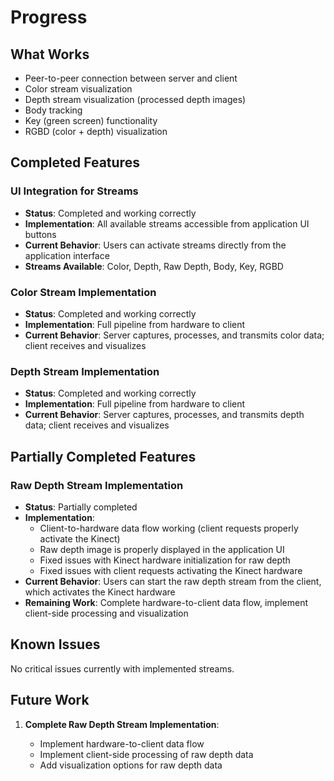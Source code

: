 # Progress

## What Works

- Peer-to-peer connection between server and client
- Color stream visualization
- Depth stream visualization (processed depth images)
- Body tracking
- Key (green screen) functionality
- RGBD (color + depth) visualization

## Completed Features

### UI Integration for Streams

- **Status**: Completed and working correctly
- **Implementation**: All available streams accessible from application UI buttons
- **Current Behavior**: Users can activate streams directly from the application interface
- **Streams Available**: Color, Depth, Raw Depth, Body, Key, RGBD

### Color Stream Implementation

- **Status**: Completed and working correctly
- **Implementation**: Full pipeline from hardware to client
- **Current Behavior**: Server captures, processes, and transmits color data; client receives and visualizes

### Depth Stream Implementation

- **Status**: Completed and working correctly
- **Implementation**: Full pipeline from hardware to client
- **Current Behavior**: Server captures, processes, and transmits depth data; client receives and visualizes

## Partially Completed Features

### Raw Depth Stream Implementation

- **Status**: Partially completed
- **Implementation**:
  - Client-to-hardware data flow working (client requests properly activate the Kinect)
  - Raw depth image is properly displayed in the application UI
  - Fixed issues with Kinect hardware initialization for raw depth
  - Fixed issues with client requests activating the Kinect hardware
- **Current Behavior**: Users can start the raw depth stream from the client, which activates the Kinect hardware
- **Remaining Work**: Complete hardware-to-client data flow, implement client-side processing and visualization

## Known Issues

No critical issues currently with implemented streams.

## Future Work

1. **Complete Raw Depth Stream Implementation**:

   - Implement hardware-to-client data flow
   - Implement client-side processing of raw depth data
   - Add visualization options for raw depth data

